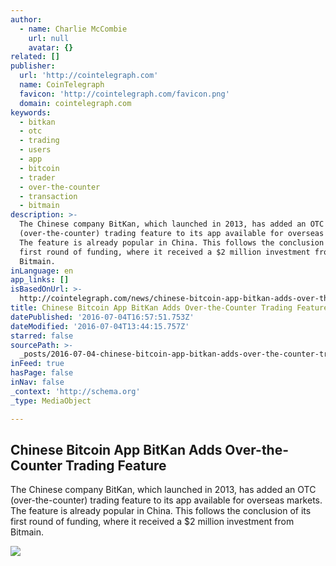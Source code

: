 ```yaml
---
author:
  - name: Charlie McCombie
    url: null
    avatar: {}
related: []
publisher:
  url: 'http://cointelegraph.com'
  name: CoinTelegraph
  favicon: 'http://cointelegraph.com/favicon.png'
  domain: cointelegraph.com
keywords:
  - bitkan
  - otc
  - trading
  - users
  - app
  - bitcoin
  - trader
  - over-the-counter
  - transaction
  - bitmain
description: >-
  The Chinese company BitKan, which launched in 2013, has added an OTC
  (over-the-counter) trading feature to its app available for overseas markets.
  The feature is already popular in China. This follows the conclusion of its
  first round of funding, where it received a $2 million investment from
  Bitmain.
inLanguage: en
app_links: []
isBasedOnUrl: >-
  http://cointelegraph.com/news/chinese-bitcoin-app-bitkan-adds-over-the-counter-trading-feature
title: Chinese Bitcoin App BitKan Adds Over-the-Counter Trading Feature
datePublished: '2016-07-04T16:57:51.753Z'
dateModified: '2016-07-04T13:44:15.757Z'
starred: false
sourcePath: >-
  _posts/2016-07-04-chinese-bitcoin-app-bitkan-adds-over-the-counter-trading-fea.md
inFeed: true
hasPage: false
inNav: false
_context: 'http://schema.org'
_type: MediaObject

---
```

<article style=""><h1>Chinese Bitcoin App BitKan Adds Over-the-Counter Trading Feature</h1><p>The Chinese company BitKan, which launched in 2013, has added an OTC (over-the-counter) trading feature to its app available for overseas markets. The feature is already popular in China. This follows the conclusion of its first round of funding, where it received a $2 million investment from Bitmain.</p><img src="http://cointelegraph.com/storage/uploads/view/9c2b6f95f1f971c70ba931081eb54441.png" /></article>